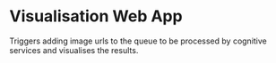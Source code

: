 ﻿# Visualisation Web App

Triggers adding image urls to the queue to be processed by cognitive services and visualises the results.